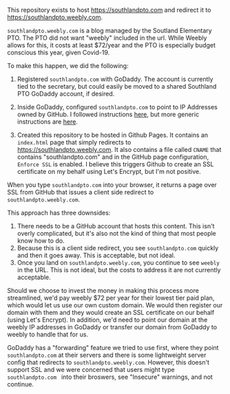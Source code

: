 This repository exists to host https://southlandpto.com and redirect it to https://southlandpto.weebly.com.

`southlandpto.weebly.com` is a blog managed by the Soutland Elementary PTO.  The PTO did not want "weebly" included in the url.  While Weebly allows for this, it costs at least $72/year and the PTO is especially budget conscious this year, given Covid-19.

To make this happen, we did the following:

1. Registered `southlandpto.com` with GoDaddy.  The account is currently tied to the secretary, but could easily be moved to a shared Southland PTO GoDaddy account, if desired.

2. Inside GoDaddy, configured `southlandpto.com` to point to IP Addresses owned by GitHub.  I followed instructions [here](https://medium.com/@JinnaBalu/godaddy-domain-with-github-pages-62aed906d4ef), but more generic instructions are [here](https://docs.github.com/en/github/working-with-github-pages/configuring-a-custom-domain-for-your-github-pages-site).

3. Created this repository to be hosted in Github Pages.  It contains an `index.html` page that simply redirects to https://southlandpto.weebly.com.
It also contains a file called `CNAME` that contains "southlandpto.com" and in the GitHub page configuration, `Enforce SSL` is enabled.  I believe
this triggers Github to create an SSL certificate on my behalf using Let's Encrypt, but I'm not positive.

When you type `southlandpto.com` into your browser, it returns a page over SSL from GitHub that issues a client side redirect to `southlandpto.weebly.com`.

This approach has three downsides:

1. There needs to be a GitHub account that hosts this content.  This isn't overly complicated, but it's also not the kind of thing that most people know how to do.
2. Because this is a client side redirect, you see `southlandpto.com` quickly and then it goes away.  This is acceptable, but not ideal.
3. Once you land on `southlandpto.weebly.com`, you continue to see `weebly` in the URL.  This is not ideal, but the costs to address it are not currently acceptable.

Should we choose to invest the money in making this process more streamlined, we'd pay weebly $72 per year for their lowest tier paid plan, which would let us use our own custom domain.  We would then register our domain with them and they would create an SSL certificate on our behalf (using Let's Encrypt).  In addition, we'd need to point our domain at the weebly IP addresses in GoDaddy or transfer our domain from GoDaddy to weebly to handle that for us.

GoDaddy has a "forwarding" feature we tried to use first, where they point `southlandpto.com` at their servers and there is some lightweight server
config that redirects to `southlandpto.weebly.com`.  However, this doesn't support SSL and we were concerned that users might type `southlandpto.com
` into their broswers, see "Insecure" warnings, and not continue.
